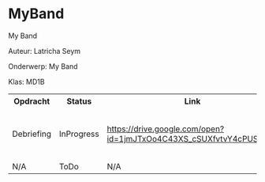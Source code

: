 # MyBand

<!DOCTYPE html>
<html>
  <head>My Band</head>
  <body>
    <p>Auteur: Latricha Seym</p>
    <p>Onderwerp: My Band</p>
    <p>Klas: MD1B</p>

 <table>
  <!--Table head-->
  <tr>
    <th>Opdracht</th>
    <th>Status</th>
    <th>Link</th>
    <th>Informatie</th>
    <th>Datum</th>
  </tr>
  <!--Debriefing-->
   <tr>
     <td>Debriefing</td>
     <td>InProgress</td>
     <td><a href="https://drive.google.com/open?id=1jmJTxOo4C43XS_cSUXfvtvY4cPUSSc5T" target="_blank">https://drive.google.com/open?            id=1jmJTxOo4C43XS_cSUXfvtvY4cPUSSc5T</a></td>
     <td>Een debriefing voor My Band schrijven.</td>
     <td>25-05-2018</td>
   </tr>
  <!--Next assignment-->
  <tr>
    <td>N/A</td>
    <td>ToDo</td>
    <td>N/A</td>
    <td>N/A</td>
    <td>N/A</td>
  </tr>
  </body>
<html>
